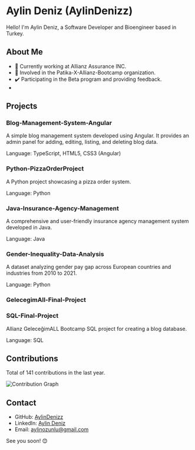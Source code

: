 # Aylin Deniz (AylinDenizz)

Hello! I'm Aylin Deniz, a Software Developer and Bioengineer based in Turkey.

## About Me

- 🔭 Currently working at Allianz Assurance INC.
- 🌱 Involved in the Patika-X-Allianz-Bootcamp organization.
- ✔️ Participating in the Beta program and providing feedback.
- 

## Projects

### Blog-Management-System-Angular

A simple blog management system developed using Angular. It provides an admin panel for adding, editing, listing, and deleting blog data.

Language: TypeScript, HTML5, CSS3 (Angular)

### Python-PizzaOrderProject

A Python project showcasing a pizza order system.

Language: Python

### Java-Insurance-Agency-Management

A comprehensive and user-friendly insurance agency management system developed in Java.

Language: Java

### Gender-Inequality-Data-Analysis

A dataset analyzing gender pay gap across European countries and industries from 2010 to 2021.

Language: Python

### GelecegimAll-Final-Project

### SQL-Final-Project

Allianz GeleceğimALL Bootcamp SQL project for creating a blog database.

Language: SQL

## Contributions

Total of 141 contributions in the last year.

![Contribution Graph](https://github.com/AylinDenizz.png)

## Contact

- GitHub: [AylinDenizz](https://github.com/AylinDenizz)
- LinkedIn: [Aylin Deniz](https://www.linkedin.com/in/aylin-deniz)
- Email: [aylinozunlu@gmail.com](mailto:aylinozunlu@gmail.com)

See you soon! 😊
